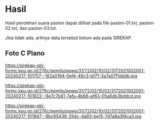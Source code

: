 # Hasil

Hasil perolehan suara paslon dapat dilihat pada file paslon-01.txt, paslon-02.txt, dan paslon-03.txt.

Jika tidak ada, artinya data tersebut belum ada pada SIREKAP.

## Foto C Plano

https://sirekap-obj-formc.kpu.go.id/276c/pemilu/ppwp/31/72/02/10/02/3172021002001-20240217-101757--162a0194-0ef4-49c3-bf71-3a7a07f1dddb.jpg

https://sirekap-obj-formc.kpu.go.id/276c/pemilu/ppwp/31/72/02/10/02/3172021002001-20240217-101822--9e7c7b81-7afa-4b68-af63-05a6db3bddcd.jpg

https://sirekap-obj-formc.kpu.go.id/276c/pemilu/ppwp/31/72/02/10/02/3172021002001-20240217-101847--8bc65438-294c-4a93-be15-7d7a8a3f4ca3.jpg
